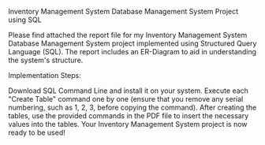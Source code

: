Inventory Management System Database Management System Project using SQL

Please find attached the report file for my Inventory Management System Database Management System project implemented using Structured Query Language (SQL). The report includes an ER-Diagram to aid in understanding the system's structure.

Implementation Steps:

Download SQL Command Line and install it on your system.
Execute each "Create Table" command one by one (ensure that you remove any serial numbering, such as 1, 2, 3, before copying the command).
After creating the tables, use the provided commands in the PDF file to insert the necessary values into the tables.
Your Inventory Management System project is now ready to be used!
